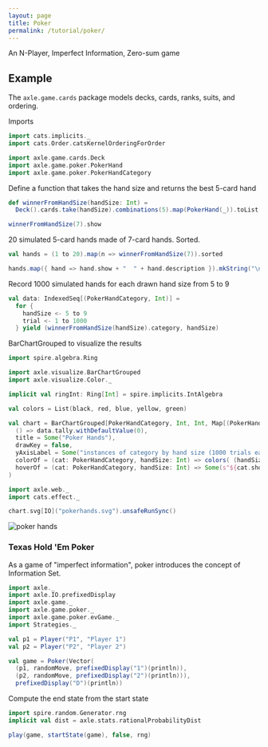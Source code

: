 ```yaml
---
layout: page
title: Poker
permalink: /tutorial/poker/
---
```


An N-Player, Imperfect Information, Zero-sum game

## Example

The `axle.game.cards` package models decks, cards, ranks, suits, and ordering.

Imports

```scala mdoc:silent
import cats.implicits._
import cats.Order.catsKernelOrderingForOrder

import axle.game.cards.Deck
import axle.game.poker.PokerHand
import axle.game.poker.PokerHandCategory
```

Define a function that takes the hand size and returns the best 5-card hand

```scala mdoc
def winnerFromHandSize(handSize: Int) =
  Deck().cards.take(handSize).combinations(5).map(PokerHand(_)).toList.max

winnerFromHandSize(7).show
```

20 simulated 5-card hands made of 7-card hands.  Sorted.

```scala mdoc
val hands = (1 to 20).map(n => winnerFromHandSize(7)).sorted

hands.map({ hand => hand.show + "  " + hand.description }).mkString("\n")
```

Record 1000 simulated hands for each drawn hand size from 5 to 9

```scala mdoc
val data: IndexedSeq[(PokerHandCategory, Int)] =
  for {
    handSize <- 5 to 9
    trial <- 1 to 1000
  } yield (winnerFromHandSize(handSize).category, handSize)
```

BarChartGrouped to visualize the results

```scala mdoc
import spire.algebra.Ring

import axle.visualize.BarChartGrouped
import axle.visualize.Color._

implicit val ringInt: Ring[Int] = spire.implicits.IntAlgebra

val colors = List(black, red, blue, yellow, green)

val chart = BarChartGrouped[PokerHandCategory, Int, Int, Map[(PokerHandCategory, Int), Int], String](
  () => data.tally.withDefaultValue(0),
  title = Some("Poker Hands"),
  drawKey = false,
  yAxisLabel = Some("instances of category by hand size (1000 trials each)"),
  colorOf = (cat: PokerHandCategory, handSize: Int) => colors( (handSize - 5) % colors.size),
  hoverOf = (cat: PokerHandCategory, handSize: Int) => Some(s"${cat.show} from $handSize")
)

import axle.web._
import cats.effect._

chart.svg[IO]("pokerhands.svg").unsafeRunSync()
```

![poker hands](/tutorial/images/pokerhands.svg)

### Texas Hold 'Em Poker

As a game of "imperfect information", poker introduces the concept of Information Set.

```scala mdoc
import axle._
import axle.IO.prefixedDisplay
import axle.game._
import axle.game.poker._
import axle.game.poker.evGame._
import Strategies._

val p1 = Player("P1", "Player 1")
val p2 = Player("P2", "Player 2")

val game = Poker(Vector(
  (p1, randomMove, prefixedDisplay("1")(println)),
  (p2, randomMove, prefixedDisplay("2")(println))),
  prefixedDisplay("D")(println))
```

Compute the end state from the start state

```scala mdoc
import spire.random.Generator.rng
implicit val dist = axle.stats.rationalProbabilityDist

play(game, startState(game), false, rng)
```
